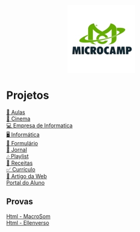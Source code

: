 <p align="center">
  <img src="./mc.png">
</p>

<h1>Projetos</h1>

[📓 Aulas](https://github.com/Ellen172/MC-Aulas) <br/>
[🍿 Cinema](https://github.com/Ellen172/Cinema) <br/>
[💻 Empresa de Informatica](https://github.com/Ellen172/MC-Empresa-Informatica) <br/>
[🖥️ Informática](https://github.com/Ellen172/MC-Informatica) <br/>
[📄 Formulário](https://github.com/Ellen172/MC-Formulario) <br/>
[📰 Jornal](https://github.com/Ellen172/MC-Jornal) <br/>
[🎶 Playlist](https://github.com/Ellen172/MC-Playlist) <br/>
[🥣 Receitas](https://github.com/Ellen172/MC-Receitas) <br/>
[✅ Currículo](https://github.com/Ellen172/MC-Curriculo) <br/>
[🎨 Artigo da Web](https://github.com/Ellen172/MC-ArtigoWeb)<br/>
[Portal do Aluno](https://github.com/Ellen172/MC-PortalDoAluno)

## Provas
[Html - MacroSom](https://github.com/Ellen172/MC-ProvaHtml-MacroSom) <br/>
[Html - Ellenverso](https://github.com/Ellen172/MC-ProvaHtml-Ellenverso) 

